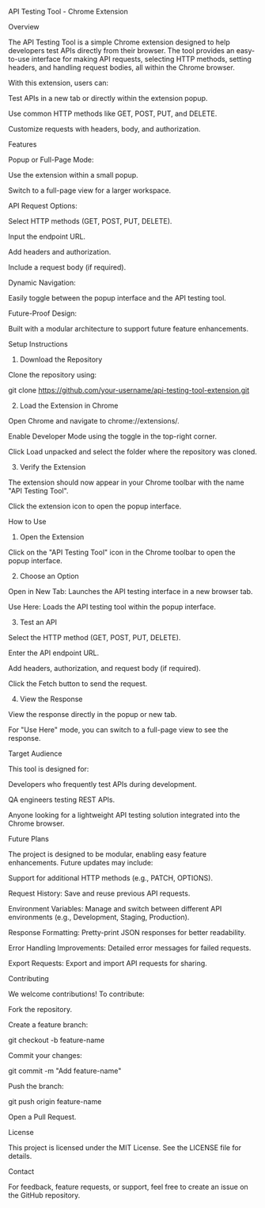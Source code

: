 API Testing Tool - Chrome Extension

Overview

The API Testing Tool is a simple Chrome extension designed to help developers test APIs directly from their browser. The tool provides an easy-to-use interface for making API requests, selecting HTTP methods, setting headers, and handling request bodies, all within the Chrome browser.

With this extension, users can:

Test APIs in a new tab or directly within the extension popup.

Use common HTTP methods like GET, POST, PUT, and DELETE.

Customize requests with headers, body, and authorization.

Features

Popup or Full-Page Mode:

Use the extension within a small popup.

Switch to a full-page view for a larger workspace.

API Request Options:

Select HTTP methods (GET, POST, PUT, DELETE).

Input the endpoint URL.

Add headers and authorization.

Include a request body (if required).

Dynamic Navigation:

Easily toggle between the popup interface and the API testing tool.

Future-Proof Design:

Built with a modular architecture to support future feature enhancements.

Setup Instructions

1. Download the Repository

Clone the repository using:

git clone https://github.com/your-username/api-testing-tool-extension.git

2. Load the Extension in Chrome

Open Chrome and navigate to chrome://extensions/.

Enable Developer Mode using the toggle in the top-right corner.

Click Load unpacked and select the folder where the repository was cloned.

3. Verify the Extension

The extension should now appear in your Chrome toolbar with the name "API Testing Tool".

Click the extension icon to open the popup interface.

How to Use

1. Open the Extension

Click on the "API Testing Tool" icon in the Chrome toolbar to open the popup interface.

2. Choose an Option

Open in New Tab: Launches the API testing interface in a new browser tab.

Use Here: Loads the API testing tool within the popup interface.

3. Test an API

Select the HTTP method (GET, POST, PUT, DELETE).

Enter the API endpoint URL.

Add headers, authorization, and request body (if required).

Click the Fetch button to send the request.

4. View the Response

View the response directly in the popup or new tab.

For "Use Here" mode, you can switch to a full-page view to see the response.

Target Audience

This tool is designed for:

Developers who frequently test APIs during development.

QA engineers testing REST APIs.

Anyone looking for a lightweight API testing solution integrated into the Chrome browser.

Future Plans

The project is designed to be modular, enabling easy feature enhancements. Future updates may include:

Support for additional HTTP methods (e.g., PATCH, OPTIONS).

Request History: Save and reuse previous API requests.

Environment Variables: Manage and switch between different API environments (e.g., Development, Staging, Production).

Response Formatting: Pretty-print JSON responses for better readability.

Error Handling Improvements: Detailed error messages for failed requests.

Export Requests: Export and import API requests for sharing.

Contributing

We welcome contributions! To contribute:

Fork the repository.

Create a feature branch:

git checkout -b feature-name

Commit your changes:

git commit -m "Add feature-name"

Push the branch:

git push origin feature-name

Open a Pull Request.

License

This project is licensed under the MIT License. See the LICENSE file for details.

Contact

For feedback, feature requests, or support, feel free to create an issue on the GitHub repository.
